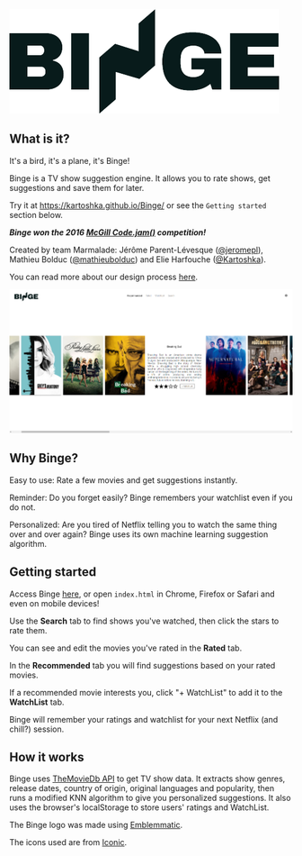 ![Binge](Binge.png?raw=true)

## What is it?
It's a bird, it's a plane, it's Binge!

Binge is a TV show suggestion engine. It allows you to rate shows, get suggestions and save them for later.

Try it at https://kartoshka.github.io/Binge/ or see the `Getting started` section below.

**_Binge won the 2016 [McGill Code.jam()](http://codejam.mcgilleus.ca/) competition!_**

Created by team Marmalade: Jérôme Parent-Lévesque ([@jeromepl](https://github.com/jeromepl)), Mathieu Bolduc ([@mathieubolduc](https://github.com/mathieubolduc)) and Elie Harfouche ([@Kartoshka](https://github.com/Kartoshka)).

You can read more about our design process [here](https://github.com/anthony-ubah/Senior_Team4/blob/master/design-process.md).

![Screenshot](Capture.PNG?raw=true)

## Why Binge?
Easy to use: Rate a few movies and get suggestions instantly.

Reminder: Do you forget easily? Binge remembers your watchlist even if you do not.

Personalized: Are you tired of Netflix telling you to watch the same thing over and over again? Binge uses its own machine learning suggestion algorithm.

## Getting started
Access Binge [here](https://kartoshka.github.io/Binge/), or open `index.html` in Chrome, Firefox or Safari and even on mobile devices!

Use the **Search** tab to find shows you've watched, then click the stars to rate them.

You can see and edit the movies you've rated in the **Rated** tab.

In the **Recommended** tab you will find suggestions based on your rated movies.

If a recommended movie interests you, click "+ WatchList" to add it to the **WatchList** tab.

Binge will remember your ratings and watchlist for your next Netflix (and chill?) session.

## How it works
Binge uses [TheMovieDb API](https://www.themoviedb.org/) to get TV show data. It extracts show genres, release dates, country of origin, original languages and popularity, then runs a modified KNN algorithm to give you personalized suggestions.
It also uses the browser's localStorage to store users' ratings and WatchList.

The Binge logo was made using [Emblemmatic](https://emblemmatic.org/markmaker/#/).

The icons used are from [Iconic](https://useiconic.com/).
